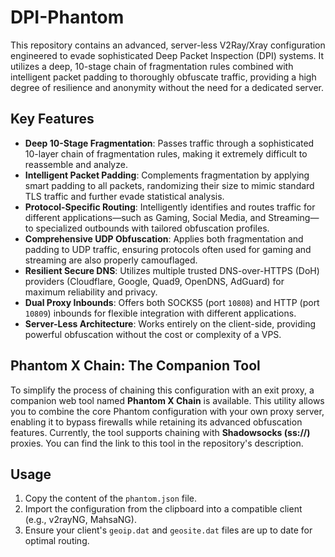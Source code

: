 # DPI-Phantom

This repository contains an advanced, server-less V2Ray/Xray configuration engineered to evade sophisticated Deep Packet Inspection (DPI) systems. It utilizes a deep, 10-stage chain of fragmentation rules combined with intelligent packet padding to thoroughly obfuscate traffic, providing a high degree of resilience and anonymity without the need for a dedicated server.

## Key Features

* **Deep 10-Stage Fragmentation**: Passes traffic through a sophisticated 10-layer chain of fragmentation rules, making it extremely difficult to reassemble and analyze.
* **Intelligent Packet Padding**: Complements fragmentation by applying smart padding to all packets, randomizing their size to mimic standard TLS traffic and further evade statistical analysis.
* **Protocol-Specific Routing**: Intelligently identifies and routes traffic for different applications—such as Gaming, Social Media, and Streaming—to specialized outbounds with tailored obfuscation profiles.
* **Comprehensive UDP Obfuscation**: Applies both fragmentation and padding to UDP traffic, ensuring protocols often used for gaming and streaming are also properly camouflaged.
* **Resilient Secure DNS**: Utilizes multiple trusted DNS-over-HTTPS (DoH) providers (Cloudflare, Google, Quad9, OpenDNS, AdGuard) for maximum reliability and privacy.
* **Dual Proxy Inbounds**: Offers both SOCKS5 (port `10808`) and HTTP (port `10809`) inbounds for flexible integration with different applications.
* **Server-Less Architecture**: Works entirely on the client-side, providing powerful obfuscation without the cost or complexity of a VPS.

## Phantom X Chain: The Companion Tool

To simplify the process of chaining this configuration with an exit proxy, a companion web tool named **Phantom X Chain** is available. This utility allows you to combine the core Phantom configuration with your own proxy server, enabling it to bypass firewalls while retaining its advanced obfuscation features. Currently, the tool supports chaining with **Shadowsocks (ss://)** proxies. You can find the link to this tool in the repository's description.

## Usage

1.  Copy the content of the `phantom.json` file.
2.  Import the configuration from the clipboard into a compatible client (e.g., v2rayNG, MahsaNG).
3.  Ensure your client's `geoip.dat` and `geosite.dat` files are up to date for optimal routing.